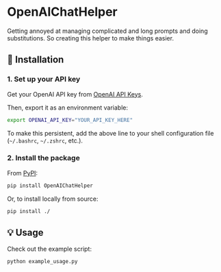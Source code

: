 # OpenAIChatHelper

Getting annoyed at managing complicated and long prompts and doing substitutions. So creating this helper to make things easier.

## 🚀 Installation

### 1. Set up your API key

Get your OpenAI API key from [OpenAI API Keys](https://platform.openai.com/settings/organization/api-keys).

Then, export it as an environment variable:

```bash
export OPENAI_API_KEY="YOUR_API_KEY_HERE"
```

To make this persistent, add the above line to your shell configuration file (`~/.bashrc`, `~/.zshrc`, etc.).


### 2. Install the package

From [PyPI](https://pypi.org/project/OpenAIChatHelper/):

```bash
pip install OpenAIChatHelper
```

Or, to install locally from source:

```bash
pip install ./
```

## 💡 Usage

Check out the example script:

```bash
python example_usage.py
```
